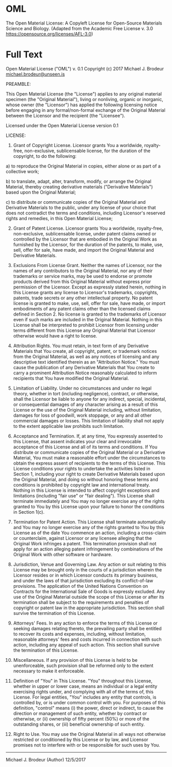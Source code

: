 # OML
The Open Material License: A Copyleft License for Open-Source Materials Science and Biology. (Adapted from the Academic Free License v. 3.0 https://opensource.org/licenses/AFL-3.0)


# Full Text

Open Material License ("OML") v. 0.1
Copyright (c) 2017 Michael J. Brodeur <michael.brodeur@unseen.is>


PREAMBLE:

This Open Material License (the "License") applies to any original material specimen
(the "Original Material"), living or nonliving, organic or inorganic,
whose owner (the "Licensor") has applied the following licensing notice before engaging in
any formal/non-formal exchange of the Original Material between the Licensor and the recipient (the "Licensee").

Licensed under the Open Material License version 0.1


LICENSE:

1) Grant of Copyright License. Licensor grants You a worldwide, royalty-free, non-exclusive, sublicensable license, for the duration of the copyright, to do the following:

a) to reproduce the Original Material in copies, either alone or as part of a collective work;

b) to translate, adapt, alter, transform, modify, or arrange the Original Material, thereby creating derivative materials ("Derivative Materials") based upon the Original Material;

c) to distribute or communicate copies of the Original Material and Derivative Materials to the public, under any license of your choice that does not contradict the terms and conditions, including Licensor's reserved rights and remedies, in this Open Material License;


2) Grant of Patent License. Licensor grants You a worldwide, royalty-free, non-exclusive, sublicensable license, under patent claims owned or controlled by the Licensor that are embodied in the Original Work as furnished by the Licensor, for the duration of the patents, to make, use, sell, offer for sale, have made, and import the Original Material and Derivative Materials.


3) Exclusions From License Grant. Neither the names of Licensor, nor the names of any contributors to the Original Material, nor any of their trademarks or service marks, may be used to endorse or promote products derived from this Original Material without express prior permission of the Licensor. Except as expressly stated herein, nothing in this License grants any license to Licensor's trademarks, copyrights, patents, trade secrets or any other intellectual property. No patent license is granted to make, use, sell, offer for sale, have made, or import embodiments of any patent claims other than the licensed claims defined in Section 2. No license is granted to the trademarks of Licensor even if such marks are included in the Original Material. Nothing in this License shall be interpreted to prohibit Licensor from licensing under terms different from this License any Original Material that Licensor otherwise would have a right to license.


4) Attribution Rights. You must retain, in text form of any Derivative Materials that You create, all copyright, patent, or trademark notices from the Original Material, as well as any notices of licensing and any descriptive text identified therein as an "Attribution Notice." You must cause the publication of any Derivative Materials that You create to carry a prominent Attribution Notice reasonably calculated to inform recipients that You have modified the Original Material.


5) Limitation of Liability. Under no circumstances and under no legal theory, whether in tort (including negligence), contract, or otherwise, shall the Licensor be liable to anyone for any indirect, special, incidental, or consequential damages of any character arising as a result of this License or the use of the Original Material including, without limitation, damages for loss of goodwill, work stoppage, or any and all other commercial damages or losses. This limitation of liability shall not apply to the extent applicable law prohibits such limitation.


6) Acceptance and Termination. If, at any time, You expressly assented to this License, that assent indicates your clear and irrevocable acceptance of this License and all of its terms and conditions. If You distribute or communicate copies of the Original Material or a Derivative Material, You must make a reasonable effort under the circumstances to obtain the express assent of recipients to the terms of this License. This License conditions your rights to undertake the activities listed in Section 1, including your right to create Derivative Materials based upon the Original Material, and doing so without honoring these terms and conditions is prohibited by copyright law and international treaty. Nothing in this License is intended to affect copyright exceptions and limitations (including "fair use" or "fair dealing"). This License shall terminate immediately and You may no longer exercise any of the rights granted to You by this License upon your failure to honor the conditions in Section 1(c).


7) Termination for Patent Action. This License shall terminate automatically and You may no longer exercise any of the rights granted to You by this License as of the date You commence an action, including a cross-claim or counterclaim, against Licensor or any licensee alleging that the Original Work infringes a patent. This termination provision shall not apply for an action alleging patent infringement by combinations of the Original Work with other software or hardware.


8) Jurisdiction, Venue and Governing Law. Any action or suit relating to this License may be brought only in the courts of a jurisdiction wherein the Licensor resides or in which Licensor conducts its primary business, and under the laws of that jurisdiction excluding its conflict-of-law provisions. The application of the United Nations Convention on Contracts for the International Sale of Goods is expressly excluded. Any use of the Original Material outside the scope of this License or after its termination shall be subject to the requirements and penalties of copyright or patent law in the appropriate jurisdiction. This section shall survive the termination of this License.


9) Attorneys' Fees. In any action to enforce the terms of this License or seeking damages relating thereto, the prevailing party shall be entitled to recover its costs and expenses, including, without limitation, reasonable attorneys' fees and costs incurred in connection with such action, including any appeal of such action. This section shall survive the termination of this License.


10) Miscellaneous. If any provision of this License is held to be unenforceable, such provision shall be reformed only to the extent necessary to make it enforceable.


11) Definition of "You" in This License. "You" throughout this License, whether in upper or lower case, means an individual or a legal entity exercising rights under, and complying with all of the terms of, this License. For legal entities, "You" includes any entity that controls, is controlled by, or is under common control with you. For purposes of this definition, "control" means (i) the power, direct or indirect, to cause the direction or management of such entity, whether by contract or otherwise, or (ii) ownership of fifty percent (50%) or more of the outstanding shares, or (iii) beneficial ownership of such entity.


12) Right to Use. You may use the Original Material in all ways not otherwise restricted or conditioned by this License or by law, and Licensor promises not to interfere with or be responsible for such uses by You.


---
Michael J. Brodeur (Author)
12/5/2017
